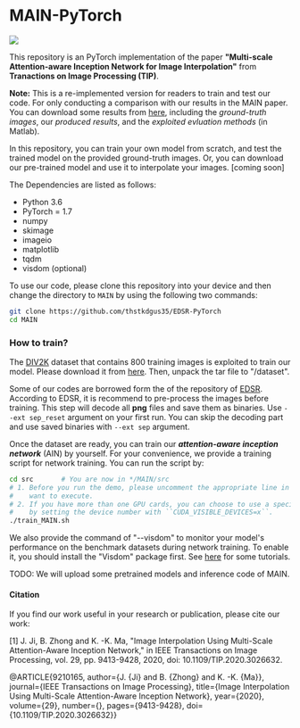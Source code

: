# MAIN-PyTorch

![](/figs/network.png)

This repository is an PyTorch implementation of the paper **"Multi-scale Attention-aware Inception Network for Image Interpolation"** from **Tranactions on Image Processing (TIP)**.

**Note:** This is a re-implemented version for readers to train and test our code. For only conducting a comparison with our results in the MAIN paper.  You can download some results from [here](https://drive.google.com/drive/u/0/folders/1yO2dyG3sbnCAbSF787Os-6TtlMlc2jzj), including the *ground-truth images*, our *produced results*, and the *exploited evluation methods* (in Matlab).  

In this repository, you can train your own model from scratch, and test the trained model on the provided ground-truth images. 
Or, you can download our pre-trained model and use it to interpolate your images. [coming soon]

The Dependencies are listed as follows:
* Python 3.6
* PyTorch = 1.7
* numpy
* skimage
* imageio
* matplotlib
* tqdm 
* visdom (optional)

To use our code, please clone this repository into your device and then change the directory to ``MAIN`` by using the following two commands:
```bash
git clone https://github.com/thstkdgus35/EDSR-PyTorch
cd MAIN
```
### How to train?

The [DIV2K](http://www.vision.ee.ethz.ch/%7Etimofter/publications/Agustsson-CVPRW-2017.pdf) dataset that contains 800 training images is exploited to train our model. Please download it from [here](https://cv.snu.ac.kr/research/EDSR/DIV2K.tar). Then, unpack the tar file to "/dataset". 

Some of our codes are borrowed form the of the repository of [EDSR](https://github.com/thstkdgus35/EDSR-PyTorch). According to EDSR, it is recommend to pre-process the images before training. This step will decode all **png** files and save them as binaries. Use ``--ext sep_reset`` argument on your first run. You can skip the decoding part and use saved binaries with ``--ext sep`` argument.

Once the dataset are ready, you can train our ***attention-aware inception network*** (AIN) by yourself. For your convenience, we provide a training script for network training. You can run the script by: 

```bash
cd src       # You are now in */MAIN/src
# 1. Before you run the demo, please uncomment the appropriate line in that you 
#    want to execute.
# 2. If you have more than one GPU cards, you can choose to use a specific GPU 
#    by setting the device number with ``CUDA_VISIBLE_DEVICES=x``.
./train_MAIN.sh
```

We also provide the command of "--visdom" to monitor your model's performance on the benchmark datasets during network training. To enable it, you should install the "Visdom" package first. See [here](https://github.com/fossasia/visdom) for some tutorials.  


TODO: 
We will upload some pretrained models and inference code of MAIN.

<!-- #### How to interpolate your test images with our published pretrained models.

You can test our MAIN method with your own images. Place your images into any place ( our default folder is ``test``). 

Then run the script of ``run_MAINnet.sh`` in ``src``: 
```bash
cd src
sh train_MAIN.sh
``` -->

#### Citation
If you find our work useful in your research or publication, please cite our work:

[1] J. Ji, B. Zhong and K. -K. Ma, "Image Interpolation Using Multi-Scale Attention-Aware Inception Network," in IEEE Transactions on Image Processing, vol. 29, pp. 9413-9428, 2020, doi: 10.1109/TIP.2020.3026632.

@ARTICLE{9210165,
  author={J. {Ji} and B. {Zhong} and K. -K. {Ma}},
  journal={IEEE Transactions on Image Processing}, 
  title={Image Interpolation Using Multi-Scale Attention-Aware Inception Network}, 
  year={2020},
  volume={29},
  number={},
  pages={9413-9428},
  doi={10.1109/TIP.2020.3026632}}


